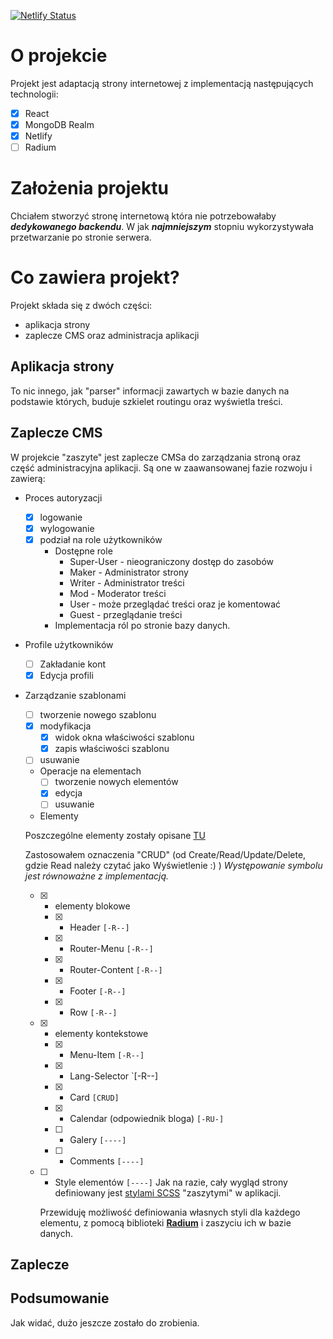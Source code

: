 [![Netlify Status](https://api.netlify.com/api/v1/badges/7f96c299-f07e-4785-b9c6-8c778097764d/deploy-status)](https://app.netlify.com/sites/archonadventures/deploys)

# O projekcie

Projekt jest adaptacją strony internetowej z implementacją następujących technologii:

- [x] React
- [x] MongoDB Realm
- [x] Netlify
- [ ] Radium

# Założenia projektu

Chciałem stworzyć stronę internetową która nie potrzebowałaby **_dedykowanego backendu_**. W jak **_najmniejszym_** stopniu wykorzystywała przetwarzanie po stronie serwera.

# Co zawiera projekt?

Projekt składa się z dwóch części:

- aplikacja strony
- zaplecze CMS oraz administracja aplikacji

## Aplikacja strony

To nic innego, jak "parser" informacji zawartych w bazie danych na podstawie których, buduje szkielet routingu oraz wyświetla treści.

## Zaplecze CMS

W projekcie "zaszyte" jest zaplecze CMSa do zarządzania stroną oraz część administracyjna aplikacji. Są one w zaawansowanej fazie rozwoju i zawierą:

- Proces autoryzacji

  - [x] logowanie
  - [x] wylogowanie
  - [x] podział na role użytkowników
    - Dostępne role
      - Super-User - nieograniczony dostęp do zasobów
      - Maker - Administrator strony
      - Writer - Administrator treści
      - Mod - Moderator treści
      - User - może przeglądać treści oraz je komentować
      - Guest - przeglądanie treści
    - Implementacja ról po stronie bazy danych.

- Profile użytkowników

  - [ ] Zakładanie kont
  - [x] Edycja profili

- Zarządzanie szablonami

  - [ ] tworzenie nowego szablonu
  - [x] modyfikacja
    - [x] widok okna właściwości szablonu
    - [x] zapis właściwości szablonu
  - [ ] usuwanie
  - Operacje na elementach
    - [ ] tworzenie nowych elementów
    - [x] edycja
    - [ ] usuwanie
  - Elementy

  Poszczególne elementy zostały opisane [TU](/src/components/layout/page-elements/elements.md)

  Zastosowałem oznaczenia "CRUD" (od Create/Read/Update/Delete, gdzie Read należy czytać jako Wyświetlenie :) ) _Występowanie symbolu jest równoważne z implementacją._

  - [x] - elementy blokowe
    - [x] - Header `[-R--]`
    - [x] - Router-Menu `[-R--]`
    - [x] - Router-Content `[-R--]`
    - [x] - Footer `[-R--]`
    - [x] - Row `[-R--]`
  - [x] - elementy kontekstowe
    - [x] - Menu-Item `[-R--]`
    - [x] - Lang-Selector `[-R--]
    - [x] - Card `[CRUD]`
    - [x] - Calendar (odpowiednik bloga) `[-RU-]`
    - [ ] - Galery `[----]`
    - [ ] - Comments `[----]`
  - [ ] - Style elementów `[----]`
      Jak na razie, cały wygląd strony definiowany jest [stylami SCSS](/src/components/layout/page-elements/scss/) "zaszytymi" w aplikacji.

    Przewiduję możliwość definiowania własnych styli dla każdego elementu, z pomocą biblioteki [**Radium**](https://github.com/FormidableLabs/radium/tree/master/docs/guides) i zaszyciu ich w bazie danych.

## Zaplecze

## Podsumowanie

Jak widać, dużo jeszcze zostało do zrobienia.
